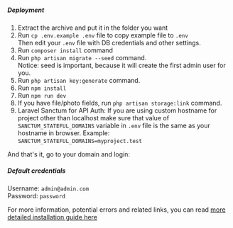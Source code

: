 ##### Deployment

1.  Extract the archive and put it in the folder you want
2.  Run `cp .env.example .env` file to copy example file to `.env`  
    Then edit your `.env` file with DB credentials and other settings.
3.  Run `composer install` command
4.  Run `php artisan migrate --seed` command.  
    Notice: seed is important, because it will create the first admin user for you.
5.  Run `php artisan key:generate` command.
6.  Run `npm install`
7.  Run `npm run dev`
8.  If you have file/photo fields, run `php artisan storage:link` command.
9.  Laravel Sanctum for API Auth: If you are using custom hostname for project other than localhost make sure that value of `SANCTUM_STATEFUL_DOMAINS` variable in `.env` file is the same as your hostname in browser. Example: `SANCTUM_STATEFUL_DOMAINS=myproject.test`

And that's it, go to your domain and login:

##### Default credentials

Username: `admin@admin.com`  
Password: `password`

For more information, potential errors and related links, you can read [more detailed installation guide here](https://helpdocs.quickadminpanel.com/using-generated-code/download-code-and-install-your-web-server)
